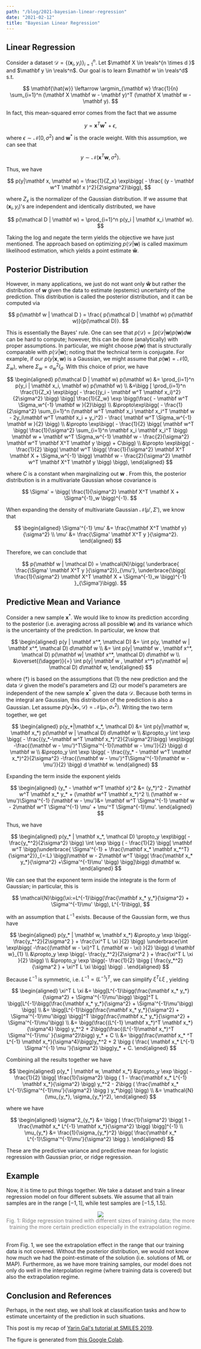 ```yaml
---
path: "/blog/2021-bayesian-linear-regression"
date: "2021-02-12"
title: "Bayesian Linear Regression"
---
```


## Linear Regression

Consider a dataset $\mathcal{D} = \{ ( \mathbf x_i, y_i ) \}_{i=1}^n$. Let $\mathbf X \in \reals^{n \times d }$ and $\mathbf y \in \reals^n$. Our goal is to learn $\mathbf w \in \reals^d$  s.t. 


$$
\mathbf{\hat{w}} \leftarrow \argmin_{\mathbf  w} \frac{1}{n} \sum_{i=1}^n (\mathbf X \mathbf w  - \mathbf y)^T (\mathbf X \mathbf w - \mathbf y).
$$


In fact, this mean-squared error comes from the fact that we assume 


$$
y = \mathbf x^T \mathbf w^* + \epsilon,
$$


where $\epsilon \sim \mathcal{N}(0, \sigma^2)$ and $\mathbf w^*$ is the oracle weight.  With this assumption, we can see that 


$$
y \sim \mathcal{N}(\mathbf x^T \mathbf w, \sigma^2).
$$


Thus, we have 


$$
p(y|\mathbf x, \mathbf w) = \frac{1}{Z_x} \exp\bigg( - \frac{ (y - \mathbf w^T \mathbf x )^2}{2\sigma^2}\bigg),
$$


where $Z_x$  is the normalizer of the Gaussian distribution. If we assume that $(\mathbf x_i, y_i)$'s are independent and identically distributed, we have 


$$
p(\mathcal D | \mathbf w) = \prod_{i=1}^n p(y_i | \mathbf x_i \mathbf w).
$$


Taking the log and negate the term yields the objective we have just mentioned.  The approach based on optimizing $p(\mathcal D | \mathbf w)$   is called maximum likelihood estimation, which yields a point estimate  $\mathbf{\hat{w}}$. 

## Posterior Distribution

However, in many applications, we just do not want only $\mathbf{\hat{w}}$ but rather the distribution of $\mathbf w$  given the data to estimate (epstemic) uncertainty of the prediction. This distribution is called the posterior distribution, and it can be computed via


$$
p(\mathbf w | \mathcal D ) = \frac{ p(\mathcal D | \mathbf w) p(\mathbf w)}{p(\mathcal D)}.
$$


This is essentially the Bayes' rule. One can see that $p(\mathcal D ) = \int p(\mathcal D| \mathbf w) p(\mathbf w) d\mathbf w$  can be hard to compute; however, this can be done (analytically) with proper assumptions. In particular, we might choose $p(\mathbf w)$ that is structurally comparable with $p(\mathcal D | \mathbf w)$; noting that the technical term is conjugate.  For example, if our $p(y|\mathbf x ,\mathbf w)$ is a Gaussian, we might assume that $p(\mathbf w ) = \mathcal{N} (0, \Sigma_w),$  where $\Sigma_w =  \sigma_w^2I_d$. With this choice of prior, we have 


$$
\begin{aligned}
p(\mathcal D | \mathbf w) p(\mathbf w) &= \prod_{i=1}^n p(y_i | \mathbf x_i, \mathbf w) p(\mathbf w) \\
&=\bigg [ \prod_{i=1}^n \frac{1}{Z_x} \exp\bigg( - \frac{(y_i - \mathbf w^T \mathbf x_i)^2}{2\sigma^2} \bigg) \bigg] \frac{1}{Z_w} \exp \bigg(\frac{ - \mathbf w^T \Sigma_w^{-1} \mathbf w  }{2}\bigg) \\
&\propto\exp\bigg( - \frac{1}{2\sigma^2}  \sum_{i=1}^n  (\mathbf w^T \mathbf x_i \mathbf x_i^T \mathbf w - 2y_i\mathbf w^T \mathbf x_i + y_i^2)  - \frac{ \mathbf w^T \Sigma_w^{-1} \mathbf w }{2} \bigg)  \\
&\propto \exp\bigg( - \frac{1}{2} \bigg( \mathbf w^T \bigg(  \frac{1}{\sigma^2}  \sum_{i=1}^n    \mathbf x_i \mathbf x_i^T \bigg) \mathbf w  + \mathbf w^T \Sigma_w^{-1} \mathbf w  - \frac{2}{\sigma^2} \mathbf w^T \mathbf X^T \mathbf y \bigg) + C\bigg)  \\
&\propto \exp\bigg( - \frac{1}{2} \bigg( \mathbf w^T \bigg(  \frac{1}{\sigma^2}  \mathbf X^T \mathbf X + \Sigma_w^{-1} \bigg) \mathbf w   - \frac{2}{\sigma^2} \mathbf w^T \mathbf X^T \mathbf y \bigg) \bigg),
\end{aligned}
$$


where $C$  is a constant when marginalizing out $\mathbf w$ . From this, the posterior distribution is in a multivariate  Gaussian whose covariance is


$$
\Sigma' = \bigg( \frac{1}{\sigma^2} \mathbf X^T \mathbf X  + \Sigma^{-1}_w \bigg)^{-1}.
$$


When expanding the density of multivariate Gaussian $\mathcal{N}(\mu', \Sigma')$, we know that 


$$
\begin{aligned}
\Sigma'^{-1} \mu' &= \frac{\mathbf X^T \mathbf y}{\sigma^2} \\
\mu' &=  \frac{\Sigma' \mathbf X^T y }{\sigma^2}.
\end{aligned}
$$


Therefore, we can conclude that 


$$
p(\mathbf w | \mathcal D) = \mathcal{N}\bigg( \underbrace{ \frac{\Sigma' \mathbf X^T y }{\sigma^2}}_{\mu'}, \underbrace{\bigg( \frac{1}{\sigma^2} \mathbf X^T \mathbf X  + \Sigma^{-1}_w \bigg)^{-1} }_{\Sigma'}\bigg).
$$


## Predictive Mean and Variance

Consider a new sample $\mathbf x^*$. We would like to know its prediction according to the posterior (i.e. averaging across all possible $\mathbf w )$ and its variance which is the uncertainty of the prediction. In particular, we know that 


$$
\begin{aligned}
p(y | \mathbf x^*, \mathcal D) &= \int p(y, \mathbf w | \mathbf x^*, \mathcal D) d\mathbf w \\
&= \int p(y| \mathbf w , \mathbf x^*, \mathcal D) p(\mathbf w| \mathbf x^*, \mathcal D) d\mathbf w \\
&\overset{(\dagger)}{=} \int p(y| \mathbf w , \mathbf x^*) p(\mathbf w| \mathcal D) d\mathbf w,
\end{aligned}
$$


where $(\dagger)$ is based on the assumptions that (1) the new prediction and the data $\mathcal D$ given the model's parameters and (2) our model's parameters are independent of the new sample $\mathbf x^*$  given the data $\mathcal D$. Because both terms in the integral are Gaussian, this distribution of the prediction is also a Gaussian. Let assume $p(y_*|\mathbf x_*, \mathcal D) = \mathcal N (\mu_*, \sigma_*^2)$. Writing the two term together, we get 


$$
\begin{aligned}
p(y_*|\mathbf x_*, \mathcal D) &= \int p(y|\mathbf w, \mathbf x_*) p(\mathbf w | \mathcal D) d\mathbf w \\
&\propto_y \int \exp \bigg( - \frac{(y_*-\mathbf w^T \mathbf x_*)^2}{2\sigma^2}\bigg) \exp\bigg( -\frac{(\mathbf w - \mu')^T\Sigma'^{-1}(\mathbf w - \mu')}{2}  \bigg) d \mathbf w \\
&\propto_y \int \exp \bigg( - \frac{(y_* - \mathbf w^T \mathbf x_*)^2}{2\sigma^2} -\frac{(\mathbf w - \mu')^T\Sigma'^{-1}(\mathbf w - \mu')}{2}  \bigg) d \mathbf w.
\end{aligned}
$$


Expanding the term inside the exponent yields


$$
\begin{aligned}
(y_* - \mathbf w^T \mathbf x)^2 &= (y_*)^2 - 2\mathbf w^T \mathbf x_* y_* + (\mathbf w^T \mathbf x_*)^2 \\
(\mathbf w - \mu')\Sigma'^{-1} (\mathbf w - \mu')&= \mathbf w^T \Sigma'^{-1} \mathbf w - 2\mathbf w^T \Sigma'^{-1} \mu' +  \mu'^T \Sigma^{-1}\mu'.
\end{aligned}
$$


Thus, we have


$$
\begin{aligned}
p(y_* | \mathbf x_*, \mathcal D) \propto_y  \exp\bigg( - \frac{y_*^2}{2\sigma^2} \bigg) \int  \exp \bigg ( - \frac{1}{2} \bigg[ \mathbf w^T \bigg(\underbrace{ \Sigma'^{-1} + \frac{\mathbf x_* \mathbf x_*^T}{\sigma^2}}_{=:L} \bigg)\mathbf w    - 2\mathbf w^T \bigg( \frac{\mathbf x_* y_*}{\sigma^2} +\Sigma'^{-1}\mu' \bigg) \bigg]\bigg)    d\mathbf w.
\end{aligned}
$$


We can see that the exponent term inside the integrate is the form of Gaussian; in particular, this is 


$$
\mathcal{N}\bigg(\xi:=L^{-1}\bigg(\frac{\mathbf x_* y_*}{\sigma^2} + \Sigma'^{-1}\mu' \bigg),  L^{-1}\bigg),
$$


with an assumption that $L^{-1}$ exists. Because of the Gaussian form, we thus have 


$$
\begin{aligned}
p(y_* | \mathbf w, \mathbf x_*) &\propto_y \exp \bigg(- \frac{y_*^2}{2\sigma^2 } + \frac{\xi^T L \xi }{2} \bigg) \underbrace{\int \exp\bigg( -\frac{(\mathbf w - \xi)^T L (\mathbf w - \xi) }{2}  \bigg) d \mathbf w}_{1} \\
&\propto_y \exp \bigg(- \frac{y_*^2}{2\sigma^2 } + \frac{\xi^T L \xi }{2} \bigg) \\
&\propto_y \exp \bigg(- \frac{1}{2} \bigg [ \frac{y_*^2}{\sigma^2 } + \xi^T L \xi \bigg]  \bigg) .
\end{aligned}
$$


Because $L^{-1}$ is symmetric, i.e. $L^{-1} = (L^{-1})^T$, we can simplify $\xi ^T L \xi$ , yielding


$$
\begin{aligned}
\xi^T L \xi &= \bigg[L^{-1}\bigg(\frac{\mathbf x_* y_*}{\sigma^2} + \Sigma'^{-1}\mu'\bigg) \bigg]^T L \bigg[L^{-1}\bigg(\frac{\mathbf x_* y_*}{\sigma^2} + \Sigma'^{-1}\mu'\bigg) \bigg] \\
&= \bigg[L^{-1}\bigg(\frac{\mathbf x_* y_*}{\sigma^2} + \Sigma'^{-1}\mu'\bigg) \bigg]^T \bigg(\frac{\mathbf x_* y_*}{\sigma^2} + \Sigma'^{-1}\mu'\bigg)  \\
&= \bigg(\frac{(L^{-1} \mathbf x_*)^T \mathbf x_*}{\sigma^4} \bigg) y_*^2 + 2\bigg(\frac{(L^{-1}\mathbf x_*)^T \Sigma'^{-1}\mu' }{\sigma^2}\bigg) y_* + C \\
&= \bigg(\frac{\mathbf x_* ^T L^{-1} \mathbf x_*}{\sigma^4}\bigg)y_*^2 + 2 \bigg ( \frac{ \mathbf x_* L^{-1} \Sigma'^{-1} \mu '}{\sigma^2} \bigg)y_* + C.
\end{aligned}
$$


Combining all the results together we have 


$$
\begin{aligned}
p(y_* | \mathbf w, \mathbf x_*) &\propto_y \exp \bigg( - \frac{1}{2} \bigg[  \frac{1}{\sigma^2} \bigg ( 1 -  \frac{\mathbf x_* L^{-1} \mathbf x_*}{\sigma^2}  \bigg) y_*^2  - 2\bigg ( \frac{\mathbf x_* L^{-1}\Sigma'^{-1}\mu'}{\sigma^2} \bigg ) y_*\bigg] \bigg) \\
&= \mathcal{N}(\mu_{y_*}, \sigma_{y_*}^2),
\end{aligned}
$$


where we have


$$
\begin{aligned}
\sigma^2_{y_*} &= \bigg [ \frac{1}{\sigma^2} \bigg( 1 -  \frac{\mathbf x_* L^{-1} \mathbf x_*}{\sigma^2} \bigg)  \bigg]^{-1} \\
\mu_{y_*} &= \frac{1}{\sigma_{y_*}^2} \bigg( \frac{\mathbf x_* L^{-1}\Sigma'^{-1}\mu'}{\sigma^2} \bigg ).
\end{aligned}
$$

These are the predictive variance and predictive mean for logistic regression with Gaussian prior, or ridge regression.

## Example
Now, it is time to put things together. We take a dataset and train a linear regression model on four different subsets. We assume that all train samples are in the range $[-1, 1]$, while test samples are $[-1.5, 1.5]$.

<div align="center">
  <img src="https://i.imgur.com/NHgHcsG.png"/>
  <div style="color: gray">Fig. 1: Ridge regression trained with different sizes of training data; the more training the more certain prediction especially in the extrapolation regime.</div>
</div>
<br/>

From Fig. 1, we see the extrapolation effect in the range that our training data is not covered. Without the posterior distribution, we would not know how much we had the point-estimate of the solution (i.e. solutions of ML or MAP). Furthermore, as we have more training samples, our model does not only do well in the interpolation regime (where training data is covered) but also the extrapolation regime.

## Conclusion and References

Perhaps, in the next step, we shall look at classification tasks and how to estimate uncertainty of the prediction in such situations.

This post is my recap of [Yarin Gal's tutorial at SMILES 2019](https://www.youtube.com/watch?v=7p56lnNi74s).

The figure is generated from [this Google Colab](https://colab.research.google.com/drive/1fRP-S6PXXx1RA5fgMuymkQZ75Sv2NupF#scrollTo=X1MGn8xNuzcO).